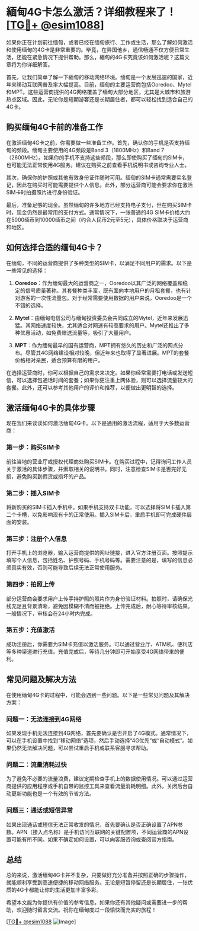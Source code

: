 # 緬甸4G卡怎么激活？详细教程来了！[[TG💪+ @esim1088](https://t.me/s/esim1088)]

如果你正在计划前往缅甸，或者已经在缅甸旅行、工作或生活，那么了解如何激活和使用缅甸的4G卡是非常重要的。毕竟，在异国他乡，通信畅通不仅方便日常生活，还能在紧急情况下提供帮助。那么，緬甸的4G卡究竟该如何激活呢？这篇文章将为你详细解答。

首先，让我们简单了解一下緬甸的移动网络环境。缅甸是一个发展迅速的国家，近年来移动互联网普及率大幅提高。目前，缅甸的主要运营商包括Ooredoo、Mytel和MPT。这些运营商提供的4G网络覆盖了缅甸大部分地区，尤其是大城市和旅游热点区域。因此，无论你是短期游客还是长期居住者，都可以轻松找到适合自己的4G卡。

## 购买缅甸4G卡前的准备工作

在激活缅甸4G卡之前，你需要做一些准备工作。首先，确认你的手机是否支持缅甸的频段。缅甸主要使用的4G频段是Band 3（1800MHz）和Band 7（2600MHz）。如果你的手机不支持这些频段，那么即使购买了缅甸的SIM卡，也可能无法正常使用4G服务。建议在购买之前查看手机说明书或咨询专业人士。

其次，确保你的护照或其他有效身份证件随时可用。缅甸的SIM卡通常需要实名登记，因此在购买时可能需要提供个人信息。此外，部分运营商可能会要求你在激活SIM卡时拍摄照片进行身份验证。

最后，准备足够的现金。虽然缅甸的许多地方已经支持电子支付，但在购买SIM卡时，现金仍然是最常用的支付方式。通常情况下，一张普通的4G SIM卡价格大约在5000缅币到10000缅币之间（约合人民币2元至5元），具体价格取决于运营商和地区。

## 如何选择合适的缅甸4G卡？

在缅甸，不同的运营商提供了多种类型的SIM卡，以满足不同用户的需求。以下是一些常见的选择：

1. **Ooredoo**：作为缅甸最大的运营商之一，Ooredoo以其广泛的网络覆盖和稳定的信号质量著称。其套餐种类丰富，既有面向本地用户的月租套餐，也有针对游客的一次性流量包。对于经常需要使用数据的用户来说，Ooredoo是一个不错的选择。

2. **Mytel**：由缅甸电信公司与缅甸投资委员会共同成立的Mytel，近年来发展迅猛。其网络速度较快，尤其适合对网速有较高要求的用户。Mytel还推出了多种优惠活动，如免费赠送流量等，吸引了大量用户。

3. **MPT**：作为缅甸最早的国有运营商，MPT拥有悠久的历史和广泛的网点分布。尽管其4G网络建设相对较晚，但近年来也取得了显著进展。MPT的套餐价格相对亲民，适合预算有限的用户。

在选择运营商时，你可以根据自己的需求来决定。如果你经常需要打电话或发送短信，可以选择包通话时间的套餐；如果你更注重上网体验，则可以选择流量较大的套餐。此外，还可以参考其他用户的评价和推荐，以便做出更明智的选择。

## 激活缅甸4G卡的具体步骤

现在我们来谈谈如何激活缅甸4G卡。以下是通用的激活流程，适用于大多数运营商：

### 第一步：购买SIM卡

前往当地的营业厅或授权代理商处购买SIM卡。在购买过程中，记得询问工作人员关于激活的具体步骤，并索取相关的说明书。同时，注意检查SIM卡是否完好无损，避免购买到假货或损坏的产品。

### 第二步：插入SIM卡

将新购买的SIM卡插入手机中。如果手机支持双卡功能，可以选择将SIM卡插入第二个卡槽，以免影响现有卡的正常使用。插入SIM卡后，重启手机即可完成硬件层面的安装。

### 第三步：注册个人信息

打开手机上的浏览器，输入运营商提供的网址链接，进入官方注册页面。按照提示填写个人信息，包括姓名、护照号码、手机号码等。需要注意的是，填写的信息必须真实有效，否则可能导致后续无法正常使用服务。

### 第四步：拍照上传

部分运营商会要求用户上传手持护照的照片作为身份验证材料。拍照时，请确保光线充足且背景清晰，避免因模糊不清而被拒绝。上传完成后，耐心等待审核结果。一般情况下，审核会在24小时内完成。

### 第五步：充值激活

成功注册后，你需要为SIM卡充值以激活服务。可以通过营业厅、ATM机、便利店等多种渠道进行充值。充值完成后，等待几分钟即可开始享受4G网络带来的便利。

## 常见问题及解决方法

在使用缅甸4G卡的过程中，可能会遇到一些问题。以下是一些常见问题及其解决方案：

### 问题一：无法连接到4G网络

如果发现手机无法连接到4G网络，首先要确认是否开启了4G模式。通常情况下，可以在手机设置中找到“移动网络”选项，然后手动选择“4G优先”或“自动模式”。如果仍然无法解决问题，可以尝试重启手机或联系客服寻求帮助。

### 问题二：流量消耗过快

为了避免不必要的流量浪费，建议定期检查手机上的数据使用情况。可以通过运营商提供的应用程序或手机自带的监控工具来查看流量消耗明细。此外，关闭后台自动更新功能也是一个有效的节省方法。

### 问题三：通话或短信异常

如果出现通话或短信无法正常收发的情况，首先要确认是否正确设置了APN参数。APN（接入点名称）是手机访问互联网的关键配置项，不同运营商的APN设置可能有所不同。如果不确定如何设置，可以向客服咨询或查阅官方指南。

## 总结

总的来说，激活缅甸4G卡并不复杂，只要做好充分准备并按照正确的步骤操作，就能顺利享受到高速便捷的移动网络服务。无论是短暂停留还是长期居住，一张优质的4G卡都能让你的生活更加丰富多彩。

希望本文能为你提供有价值的参考信息。如果你还有其他疑问或需要进一步的帮助，欢迎随时留言交流。祝你在缅甸度过一段愉快而充实的旅程！

[[TG💪+ @esim1088](https://t.me/s/esim1088) ![Image](https://i.postimg.cc/4NQfJmqS/Snipaste-2025-05-13-00-14-12.png)]